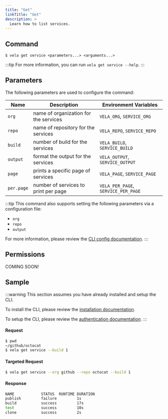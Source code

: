 ```yaml
---
title: "Get"
linkTitle: "Get"
description: >
  Learn how to list services.
---
```


## Command

```
$ vela get service <parameters...> <arguments...>
```

:::tip
For more information, you can run `vela get service --help`.
:::

## Parameters

The following parameters are used to configure the command:

| Name       | Description                           | Environment Variables               |
| ---------- | ------------------------------------- | ----------------------------------- |
| `org`      | name of organization for the services | `VELA_ORG`, `SERVICE_ORG`           |
| `repo`     | name of repository for the services   | `VELA_REPO`, `SERVICE_REPO`         |
| `build`    | number of build for the services      | `VELA_BUILD`, `SERVICE_BUILD`       |
| `output`   | format the output for the services    | `VELA_OUTPUT`, `SERVICE_OUTPUT`     |
| `page`     | prints a specific page of services    | `VELA_PAGE`, `SERVICE_PAGE`         |
| `per.page` | number of services to print per page  | `VELA_PER_PAGE`, `SERVICE_PER_PAGE` |

:::tip
This command also supports setting the following parameters via a configuration file:

- `org`
- `repo`
- `output`

For more information, please review the [CLI config documentation](/docs//docs/reference/cli/config.md).
:::

## Permissions

COMING SOON!

## Sample

:::warning
This section assumes you have already installed and setup the CLI.

To install the CLI, please review the [installation documentation](/docs/reference/cli/install.md).

To setup the CLI, please review the [authentication documentation](/docs/reference/cli/authentication.md).
:::

#### Request

```sh
$ pwd
~/github/octocat
$ vela get service --build 1
```

#### Targeted Request

```sh
$ vela get service --org github --repo octocat --build 1
```

#### Response

```sh
NAME            STATUS  RUNTIME DURATION
publish         failure         1s
build           success         17s
test            success         10s
clone           success         2s
```
